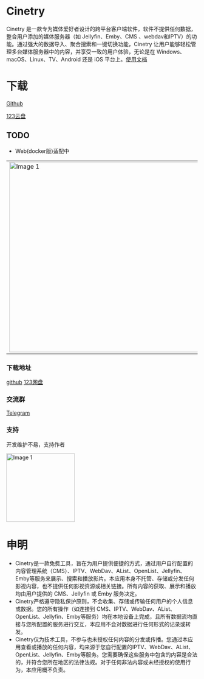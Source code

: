 # Cinetry

Cinetry 是一款专为媒体爱好者设计的跨平台客户端软件，软件不提供任何数据，整合用户添加的媒体服务器（如 Jellyfin、Emby、CMS 、webdav和IPTV）的功能。通过强大的数据导入、聚合搜索和一键切换功能，Cinetry 让用户能够轻松管理多台媒体服务器中的内容，并享受一致的用户体验，无论是在 Windows、macOS、Linux、TV、Android 还是 iOS 平台上。[使用文档](https://cinetry.gstory.cn)

# 下载
[Github](https://github.com/gstory0404/Cinetry/releases)  

[123云盘](https://www.123865.com/s/3tw0Td-2dOkh)

## TODO
- Web(docker版)适配中

|  | |
|--------|--------|
| <img src="https://raw.githubusercontent.com/gstory0404/Cinetry/a8c26bf590ce5f95e9e864f98cfde01ad9a9a402/pc.png" width="500" alt="Image 1"> | <img src="https://raw.githubusercontent.com/gstory0404/Cinetry/a8c26bf590ce5f95e9e864f98cfde01ad9a9a402/phone.jpg" width="200" alt="Image 2"> |

### 下载地址
[github](https://github.com/gstory0404/Cinetry/releases)  [123网盘](https://www.123865.com/s/3tw0Td-2dOkh)

### 交流群
[Telegram](https://t.me/+pXBwNpMTgAY0YjUx)

### 支持

开发维护不易，支持作者

<img src="https://file.gstory.cn/my/wechatds.png" width="180" alt="Image 1"> 

# 申明
- Cinetry是一款免费工具，旨在为用户提供便捷的方式，通过用户自行配置的内容管理系统（CMS）、IPTV、WebDav、AList、OpenList、Jellyfin、Emby等服务来展示、搜索和播放影片。本应用本身不托管、存储或分发任何影视内容，也不提供任何影视资源或相关链接。所有内容的获取、展示和播放均由用户提供的 CMS、Jellyfin 或 Emby 服务决定。
- Cinetry严格遵守隐私保护原则，不会收集、存储或传输任何用户的个人信息或数据。您的所有操作（如连接到 CMS、IPTV、WebDav、AList、OpenList、Jellyfin、Emby等服务）均在本地设备上完成，且所有数据流均直接与您所配置的服务进行交互，本应用不会对数据进行任何形式的记录或转发。
- Cinetry仅为技术工具，不参与也未授权任何内容的分发或传播。您通过本应用查看或播放的任何内容，均来源于您自行配置的IPTV、WebDav、AList、OpenList、Jellyfin、Emby等服务。您需要确保这些服务中包含的内容是合法的，并符合您所在地区的法律法规。对于任何非法内容或未经授权的使用行为，本应用概不负责。

